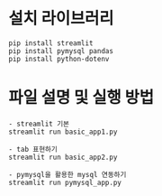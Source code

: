 # 설치 라이브러리
```
pip install streamlit
pip install pymysql pandas
pip install python-dotenv
```

# 파일 설명 및 실행 방법
```
- streamlit 기본
streamlit run basic_app1.py

- tab 표현하기
streamlit run basic_app2.py

- pymysql을 활용한 mysql 연동하기
streamlit run pymysql_app.py
```